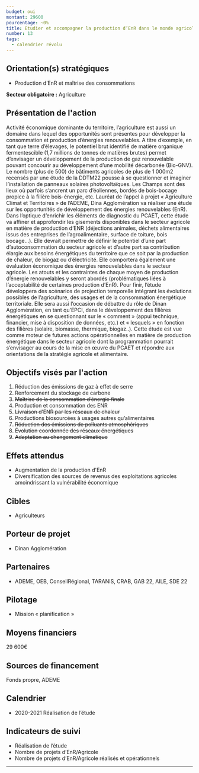 ```yaml
---
budget: oui
montant: 29600
pourcentage: ~0%
title: Etudier et accompagner la production d’EnR dans le monde agricole
number: 13
tags:
  - calendrier révolu
---
```


## Orientation(s) stratégiques

- Production d’EnR et maîtrise des consommations

**Secteur obligatoire :** Agriculture

## Présentation de l'action

Activité économique dominante du territoire, l’agriculture est aussi un domaine dans lequel des opportunités sont présentes pour développer la consommation et production d’énergies renouvelables. A titre d’exemple, en tant que terre d’élevages, le potentiel brut identifié de matière organique fermentescible (1,7 millions de tonnes de matières brutes) permet d’envisager un développement de la production de gaz renouvelable pouvant concourir au développement d’une mobilité décarbonée (Bio-GNV). Le nombre (plus de
500) de bâtiments agricoles de plus de 1 000m2 recensés par une étude de la DDTM22 pousse à se questionner et imaginer l’installation de panneaux solaires photovoltaïques. Les Champs sont des lieux où parfois s’ancrent un parc d’éoliennes, bordés de bois-bocage propice à la filière bois-énergie, etc.
Lauréat de l’appel à projet « Agriculture Climat et Territoires » de l’ADEME, Dina Agglomération va réaliser une étude sur les opportunités de développement des énergies renouvelables (EnR).
Dans l’optique d’enrichir les éléments de diagnostic du PCAET, cette étude va affiner et approfondir les gisements disponibles dans le secteur agricole en matière de production d’ENR (déjections animales, déchets alimentaires issus des entreprises de l’agroalimentaire, surface de toiture, bois bocage...).
Elle devrait permettre de définir le potentiel d’une part d’autoconsommation du secteur agricole et d’autre part sa contribution élargie aux besoins énergétiques du territoire que ce soit par la production de chaleur, de biogaz ou d’électricité. Elle comportera également une évaluation économique des énergies renouvelables dans le secteur agricole. Les atouts et les contraintes de chaque moyen de production d’énergie renouvelables y seront abordés (problématiques liées à l’acceptabilité de certaines production d’EnR).
Pour finir, l’étude développera des scénarios de projection temporelle intégrant les évolutions possibles de l’agriculture, des usages et de la consommation énergétique territoriale. Elle sera aussi l’occasion de débattre du rôle de Dinan Agglomération, en tant qu’EPCI, dans le développement des filières énergétiques en se questionnant sur le « comment » (appui technique, financier, mise à disposition de données, etc.) et « lesquels » en fonction des filières (solaire, biomasse, thermique, biogaz..).
Cette étude est vue comme moteur de futures actions opérationnelles en matière de production énergétique dans le secteur agricole dont la programmation pourrait s’envisager au cours de la mise en œuvre du PCAET et répondre aux orientations de la stratégie agricole et alimentaire.

## Objectifs visés par l'action

1. Réduction des émissions de gaz à effet de serre
2. Renforcement du stockage de carbone
3. ~~Maîtrise de la consommation d’énergie finale~~
4. Production et consommation des ENR
5. ~~Livraison d’ENR par les réseaux de chaleur~~
6. Productions biosourcées à usages autres qu’alimentaires
7. ~~Réduction des émissions de polluants atmosphériques~~
8. ~~Évolution coordonnée des réseaux énergétiques~~
9. ~~Adaptation au changement climatique~~


## Effets attendus

- Augmentation de la production d'EnR
- Diversification des sources de revenus des exploitations agricoles amoindrissant la vulnérabilité économique

## Cibles

- Agriculteurs

## Porteur de projet

- Dinan Agglomération

## Partenaires

- ADEME, OEB, ConseilRégional, TARANIS, CRAB, GAB 22, AILE, SDE 22

## Pilotage

- Mission « planification »

## Moyens financiers

29 600€

## Sources de financement

Fonds propre, ADEME

## Calendrier

- 2020-2021 Réalisation de l’étude

## Indicateurs de suivi

- Réalisation de l’étude
- Nombre de projets d’EnR/Agricole
- Nombre de projets d’EnR/Agricole réalisés et opérationnels

---
